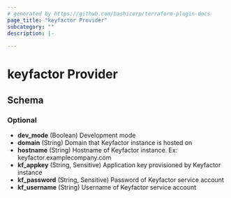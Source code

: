 ```yaml
---
# generated by https://github.com/hashicorp/terraform-plugin-docs
page_title: "keyfactor Provider"
subcategory: ""
description: |-
  
---
```


# keyfactor Provider





<!-- schema generated by tfplugindocs -->
## Schema

### Optional

- **dev_mode** (Boolean) Development mode
- **domain** (String) Domain that Keyfactor instance is hosted on
- **hostname** (String) Hostname of Keyfactor instance. Ex: keyfactor.examplecompany.com
- **kf_appkey** (String, Sensitive) Application key provisioned by Keyfactor instance
- **kf_password** (String, Sensitive) Password of Keyfactor service account
- **kf_username** (String) Username of Keyfactor service account

